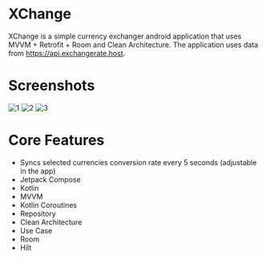 # XChange
XChange is a simple currency exchanger android application that uses MVVM + Retrofit + Room and Clean Architecture. The application uses data from https://api.exchangerate.host.

# Screenshots
![1](https://user-images.githubusercontent.com/11737795/194744509-5272a19d-af75-4a34-88ba-4127cc9f1f94.png)
![2](https://user-images.githubusercontent.com/11737795/194744510-22723673-d661-4f90-9505-600ecc614899.png)
![3](https://user-images.githubusercontent.com/11737795/194744511-f4c9b69c-bd4d-4147-a73e-a348c1aac450.png)

# Core Features
- Syncs selected currencies conversion rate every 5 seconds (adjustable in the app)
- Jetpack Compose
- Kotlin
- MVVM
- Kotlin Coroutines
- Repository
- Clean Architecture
- Use Case
- Room
- Hilt
